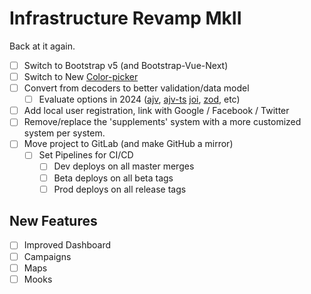 # Infrastructure Revamp MkII

Back at it again.

* [ ] Switch to Bootstrap v5 (and Bootstrap-Vue-Next)
* [ ] Switch to New [Color-picker][]
* [ ] Convert from decoders to better validation/data model
  * [ ] Evaluate options in 2024 ([ajv][], [ajv-ts][] [joi][], [zod][], etc)
* [ ] Add local user registration, link with Google / Facebook / Twitter
* [ ] Remove/replace the 'supplements' system with a more customized system per system.
* [ ] Move project to GitLab (and make GitHub a mirror)
  * [ ] Set Pipelines for CI/CD
    * [ ] Dev deploys on all master merges
    * [ ] Beta deploys on all beta tags
    * [ ] Prod deploys on all release tags

## New Features
* [ ] Improved Dashboard
* [ ] Campaigns
* [ ] Maps
* [ ] Mooks

<!-- Links -->

[ajv]: http://epoberezkin.github.io/ajv/
[ajv-ts]: https://github.com/vitalics/ajv-ts
[joi]: https://github.com/hapijs/joi
[zod]: https://github.com/colinhacks/zod

[color-picker]: https://github.com/cyhnkckali/vue3-color-picker
